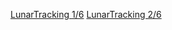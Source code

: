 [LunarTracking 1/6](https://zenodo.org/records/14208796?preview=1&token=eyJhbGciOiJIUzUxMiIsImlhdCI6MTczMjM2Mzc0MCwiZXhwIjo0ODYzMjgzMTk5fQ.eyJpZCI6ImMyNTU5YWI4LTFiYWEtNGY1MC05OGRlLTQ5MzgyN2M4MWVlMiIsImRhdGEiOnt9LCJyYW5kb20iOiIwMmEzMTIwZWJmNjE2NjlkZThlZjVlM2QzYjQ0OTAzMyJ9.UrJP8BYe_aj8gK98bvOhwCWPUIUbc2eYRYoe5ADayC-4s4bH3PH-KjRx6b8_SK3fvKvzWQvBQwDyol6C_f0JWw)
[LunarTracking 2/6](https://zenodo.org/records/14209468?preview=1&token=eyJhbGciOiJIUzUxMiIsImlhdCI6MTczMjM2NTg0MywiZXhwIjo0ODYzMjgzMTk5fQ.eyJpZCI6IjlhMjJjNmY2LWQxYmMtNDk0MS04MmRjLTgxMzQ3ODI0NjExNyIsImRhdGEiOnt9LCJyYW5kb20iOiJjMjc1MGU1Mjg5MGJhMzJmYzhmYTZlMTMxNmM4ZDQ2MyJ9.ngQabbPnuYyeEFEV1xO2RrHFYMGMROLGs-6kP4dFZLCccaNRNGgR3_xIz3gnMER-l4i0QitBHBSrbxjwc6xypw)
